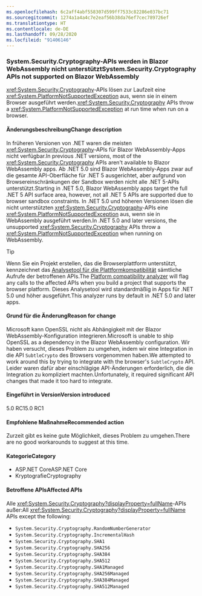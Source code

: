 ```yaml
---
ms.openlocfilehash: 6c2aff4abf558307d599ff7533c82286e037bc71
ms.sourcegitcommit: 1274a1a4a4c7e2eaf56b38da76ef7cec789726ef
ms.translationtype: HT
ms.contentlocale: de-DE
ms.lasthandoff: 09/28/2020
ms.locfileid: "91406146"
---
```

### <a name="systemsecuritycryptography-apis-not-supported-on-blazor-webassembly"></a><span data-ttu-id="b5049-101">System.Security.Cryptography-APIs werden in Blazor WebAssembly nicht unterstützt</span><span class="sxs-lookup"><span data-stu-id="b5049-101">System.Security.Cryptography APIs not supported on Blazor WebAssembly</span></span>

<span data-ttu-id="b5049-102"><xref:System.Security.Cryptography>-APIs lösen zur Laufzeit eine <xref:System.PlatformNotSupportedException> aus, wenn sie in einem Browser ausgeführt werden.</span><span class="sxs-lookup"><span data-stu-id="b5049-102"><xref:System.Security.Cryptography> APIs throw a <xref:System.PlatformNotSupportedException> at run time when run on a browser.</span></span>

#### <a name="change-description"></a><span data-ttu-id="b5049-103">Änderungsbeschreibung</span><span class="sxs-lookup"><span data-stu-id="b5049-103">Change description</span></span>

<span data-ttu-id="b5049-104">In früheren Versionen von .NET waren die meisten <xref:System.Security.Cryptography>-APIs für Blazor WebAssembly-Apps nicht verfügbar.</span><span class="sxs-lookup"><span data-stu-id="b5049-104">In previous .NET versions, most of the <xref:System.Security.Cryptography> APIs aren't available to Blazor WebAssembly apps.</span></span> <span data-ttu-id="b5049-105">Ab .NET 5.0 sind Blazor WebAssembly-Apps zwar auf die gesamte API-Oberfläche für .NET 5 ausgerichtet, aber aufgrund von Browsereinschränkungen der Sandbox werden nicht alle .NET 5-APIs unterstützt.</span><span class="sxs-lookup"><span data-stu-id="b5049-105">Starting in .NET 5.0, Blazor WebAssembly apps target the full .NET 5 API surface area, however, not all .NET 5 APIs are supported due to browser sandbox constraints.</span></span> <span data-ttu-id="b5049-106">In .NET 5.0 und höheren Versionen lösen die nicht unterstützten <xref:System.Security.Cryptography>-APIs eine <xref:System.PlatformNotSupportedException> aus, wenn sie in WebAssembly ausgeführt werden.</span><span class="sxs-lookup"><span data-stu-id="b5049-106">In .NET 5.0 and later versions, the unsupported <xref:System.Security.Cryptography> APIs throw a <xref:System.PlatformNotSupportedException> when running on WebAssembly.</span></span>

> [!TIP]
> <span data-ttu-id="b5049-107">Wenn Sie ein Projekt erstellen, das die Browserplattform unterstützt, kennzeichnet das [Analysetool für die Plattformkompatibilität](../../../../docs/core/compatibility/code-analysis.md#ca1416-platform-compatibility) sämtliche Aufrufe der betroffenen APIs.</span><span class="sxs-lookup"><span data-stu-id="b5049-107">The [Platform compatibility analyzer](../../../../docs/core/compatibility/code-analysis.md#ca1416-platform-compatibility) will flag any calls to the affected APIs when you build a project that supports the browser platform.</span></span> <span data-ttu-id="b5049-108">Dieses Analysetool wird standardmäßig in Apps für .NET 5.0 und höher ausgeführt.</span><span class="sxs-lookup"><span data-stu-id="b5049-108">This analyzer runs by default in .NET 5.0 and later apps.</span></span>

#### <a name="reason-for-change"></a><span data-ttu-id="b5049-109">Grund für die Änderung</span><span class="sxs-lookup"><span data-stu-id="b5049-109">Reason for change</span></span>

<span data-ttu-id="b5049-110">Microsoft kann OpenSSL nicht als Abhängigkeit mit der Blazor WebAssembly-Konfiguration integrieren.</span><span class="sxs-lookup"><span data-stu-id="b5049-110">Microsoft is unable to ship OpenSSL as a dependency in the Blazor WebAssembly configuration.</span></span> <span data-ttu-id="b5049-111">Wir haben versucht, dieses Problem zu umgehen, indem wir eine Integration in die API `SubtleCrypto` des Browsers vorgenommen haben.</span><span class="sxs-lookup"><span data-stu-id="b5049-111">We attempted to work around this by trying to integrate with the browser's `SubtleCrypto` API.</span></span> <span data-ttu-id="b5049-112">Leider waren dafür aber einschlägige API-Änderungen erforderlich, die die Integration zu kompliziert machten.</span><span class="sxs-lookup"><span data-stu-id="b5049-112">Unfortunately, it required significant API changes that made it too hard to integrate.</span></span>

#### <a name="version-introduced"></a><span data-ttu-id="b5049-113">Eingeführt in Version</span><span class="sxs-lookup"><span data-stu-id="b5049-113">Version introduced</span></span>

<span data-ttu-id="b5049-114">5.0 RC1</span><span class="sxs-lookup"><span data-stu-id="b5049-114">5.0 RC1</span></span>

#### <a name="recommended-action"></a><span data-ttu-id="b5049-115">Empfohlene Maßnahme</span><span class="sxs-lookup"><span data-stu-id="b5049-115">Recommended action</span></span>

<span data-ttu-id="b5049-116">Zurzeit gibt es keine gute Möglichkeit, dieses Problem zu umgehen.</span><span class="sxs-lookup"><span data-stu-id="b5049-116">There are no good workarounds to suggest at this time.</span></span>

#### <a name="category"></a><span data-ttu-id="b5049-117">Kategorie</span><span class="sxs-lookup"><span data-stu-id="b5049-117">Category</span></span>

- <span data-ttu-id="b5049-118">ASP.NET Core</span><span class="sxs-lookup"><span data-stu-id="b5049-118">ASP.NET Core</span></span>
- <span data-ttu-id="b5049-119">Kryptografie</span><span class="sxs-lookup"><span data-stu-id="b5049-119">Cryptography</span></span>

#### <a name="affected-apis"></a><span data-ttu-id="b5049-120">Betroffene APIs</span><span class="sxs-lookup"><span data-stu-id="b5049-120">Affected APIs</span></span>

<span data-ttu-id="b5049-121">Alle <xref:System.Security.Cryptography?displayProperty=fullName>-APIs außer:</span><span class="sxs-lookup"><span data-stu-id="b5049-121">All <xref:System.Security.Cryptography?displayProperty=fullName> APIs except the following:</span></span>

- `System.Security.Cryptography.RandomNumberGenerator`
- `System.Security.Cryptography.IncrementalHash`
- `System.Security.Cryptography.SHA1`
- `System.Security.Cryptography.SHA256`
- `System.Security.Cryptography.SHA384`
- `System.Security.Cryptography.SHA512`
- `System.Security.Cryptography.SHA1Managed`
- `System.Security.Cryptography.SHA256Managed`
- `System.Security.Cryptography.SHA384Managed`
- `System.Security.Cryptography.SHA512Managed`

<!--

#### Affected APIs

- `T:System.Security.Cryptography`

-->
